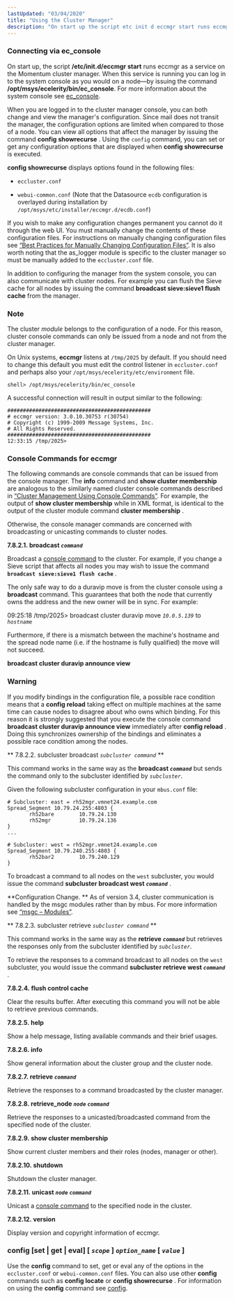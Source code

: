 ```yaml
---
lastUpdated: "03/04/2020"
title: "Using the Cluster Manager"
description: "On start up the script etc init d eccmgr start runs eccmgr as a service on the Momentum cluster manager When this service is running you can log in to the system console as you would on a node by issuing the command opt msys ecelerity bin ec console For..."
---
```


### <a name="idp4079680"></a> Connecting via ec_console

On start up, the script **/etc/init.d/eccmgr start**       runs eccmgr as a service on the Momentum cluster manager. When this service is running you can log in to the system console as you would on a node—by issuing the command **/opt/msys/ecelerity/bin/ec_console**. For more information about the system console see [ec_console](/momentum/3/3-reference/operations-console).

When you are logged in to the cluster manager console, you can both change and view the manager's configuration. Since mail does not transit the manager, the configuration options are limited when compared to those of a node. You can view all options that affect the manager by issuing the command **config showrecurse** . Using the `config` command, you can set or get any configuration options that are displayed when **config showrecurse**             is executed.

**config showrecurse**             displays options found in the following files:

*   `eccluster.conf`

*   `webui-common.conf` (Note that the Datasource `ecdb` configuration is overlayed during installation by `/opt/msys/etc/installer/eccmgr.d/ecdb.conf`)

If you wish to make any configuration changes permanent you cannot do it through the web UI. You must manually change the contents of these configuration files. For instructions on manually changing configuration files see [“Best Practices for Manually Changing Configuration Files”](/momentum/3/3-reference/conf-manual-changes). It is also worth noting that the as_logger module is specific to the cluster manager so must be manually added to the `eccluster.conf` file.

In addition to configuring the manager from the system console, you can also communicate with cluster nodes. For example you can flush the Sieve cache for all nodes by issuing the command **broadcast sieve:sieve1 flush cache**                          from the manager.

### Note

The cluster *module* belongs to the configuration of a node. For this reason, cluster console commands can only be issued from a node and not from the cluster manager.

On Unix systems, **eccmgr** listens at `/tmp/2025` by default. If you should need to change this default you must edit the control listener in `eccluster.conf` and perhaps also your `/opt/msys/ecelerity/etc/environment` file.

`shell> /opt/msys/ecelerity/bin/ec_console`

A successful connection will result in output similar to the following:

```
##############################################
# eccmgr version: 3.0.10.30753 r(30754)
# Copyright (c) 1999-2009 Message Systems, Inc.
# All Rights Reserved.
##############################################
12:33:15 /tmp/2025>
```

### <a name="cluster.config.operations.eccmgr.console"></a> Console Commands for eccmgr

The following commands are console commands that can be issued from the console manager. The **info** command and **show cluster membership**                    are analogous to the similarly named cluster console commands described in [“Cluster Management Using Console Commands”](/momentum/3/3-reference/3-reference-cluster-config-replication#cluster.logging.console). For example, the output of **show cluster membership**                    while in XML format, is identical to the output of the cluster module command **cluster membership** .

Otherwise, the console manager commands are concerned with broadcasting or unicasting commands to cluster nodes.

**<a name="cluster.config.operations.eccmgr.console.broadcast"></a> 7.8.2.1. broadcast *`command`***

Broadcast a [console command](/momentum/3/3-reference/3-reference-operations-console-commands) to the cluster. For example, if you change a Sieve script that affects all nodes you may wish to issue the command **`broadcast sieve:sieve1 flush cache`**                          .

The only safe way to do a duravip move is from the cluster console using a **broadcast** command. This guarantees that both the node that currently owns the address and the new owner will be in sync. For example:

09:25:18 /tmp/2025> broadcast cluster duravip move *`10.0.5.139`* to *`hostname`*

Furthermore, if there is a mismatch between the machine's hostname and the spread node name (i.e. if the hostname is fully qualified) the move will not succeed.

**<a name="idp4113632"></a> broadcast cluster duravip announce view**
### Warning

If you modify bindings in the configuration file, a possible race condition means that a **config reload**        taking effect on multiple machines at the same time can cause nodes to disagree about who owns which binding. For this reason it is strongly suggested that you execute the console command **broadcast cluster duravip announce view**                               immediately after **config reload** . Doing this synchronizes ownership of the bindings and eliminates a possible race condition among the nodes.

**<a name="idp4116800"></a> 7.8.2.2. subcluster broadcast *`subcluster command`*         **

This command works in the same way as the **broadcast *`command`***             but sends the command only to the subcluster identified by *`subcluster`*.

Given the following subcluster configuration in your `mbus.conf` file:

```
# Subcluster: east = rh52mgr.vmnet24.example.com
Spread_Segment 10.79.24.255:4803 {
       rh52bare        10.79.24.130
       rh52mgr         10.79.24.136
}
...

# Subcluster: west = rh52mgr.vmnet24.example.com
Spread_Segment 10.79.240.255:4803 {
       rh52bar2        10.79.240.129
}
```

To broadcast a command to all nodes on the `west` subcluster, you would issue the command **subcluster broadcast west *`command`***                           .

**Configuration Change. ** As of version 3.4, cluster communication is handled by the msgc modules rather than by mbus. For more information see [“msgc – Modules”](/momentum/3/3-reference/3-reference-modules-msgc).

**<a name="idp4126096"></a> 7.8.2.3. subcluster retrieve *`subcluster command`*         **

This command works in the same way as the **retrieve *`command`***             but retrieves the responses only from the subcluster identified by *`subcluster`*.

To retrieve the responses to a command broadcast to all nodes on the `west` subcluster, you would issue the command **subcluster retrieve west *`command`***                          .

**<a name="idp4130976"></a> 7.8.2.4. flush control cache**

Clear the results buffer. After executing this command you will not be able to retrieve previous commands.

**<a name="idp4132688"></a> 7.8.2.5. help**

Show a help message, listing available commands and their brief usages.

**<a name="idp4134368"></a> 7.8.2.6. info**

Show general information about the cluster group and the cluster node.

**<a name="idp4136048"></a> 7.8.2.7. retrieve *`command`***

Retrieve the responses to a command broadcasted by the cluster manager.

**<a name="idp4138016"></a> 7.8.2.8. retrieve_node *`node`* *`command`***

Retrieve the responses to a unicasted/broadcasted command from the specified node of the cluster.

**<a name="idp4140432"></a> 7.8.2.9. show cluster membership**

Show current cluster members and their roles (nodes, manager or other).

**<a name="idp4142112"></a> 7.8.2.10. shutdown**

Shutdown the cluster manager.

**<a name="idp4143744"></a> 7.8.2.11. unicast *`node`* *`command`***

Unicast a [console command](/momentum/3/3-reference/3-reference-operations-console-commands) to the specified node in the cluster.

**<a name="idp4146816"></a> 7.8.2.12. version**

Display version and copyright information of eccmgr.

### <a name="idp4148592"></a> config [set | get | eval] [ *`scope`* ] *`option_name`* [ *`value`* ]

Use the **config** command to set, get or eval any of the options in the `eccluster.conf` or `webui-common.conf` files. You can also use other **config** commands such as **config locate**        or **config showrecurse** . For information on using the **config** command see [config](/momentum/3/3-reference/3-reference-console-commands-config).